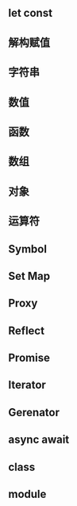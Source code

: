 ## let const 

## 解构赋值

## 字符串

## 数值

## 函数

## 数组

## 对象

## 运算符

## Symbol

## Set Map

## Proxy

## Reflect

## Promise

## Iterator

## Gerenator

## async await

## class

## module
